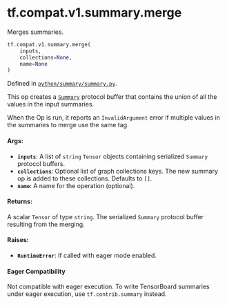 <div itemscope itemtype="http://developers.google.com/ReferenceObject">
<meta itemprop="name" content="tf.compat.v1.summary.merge" />
<meta itemprop="path" content="Stable" />
</div>

# tf.compat.v1.summary.merge

Merges summaries.

``` python
tf.compat.v1.summary.merge(
    inputs,
    collections=None,
    name=None
)
```



Defined in [`python/summary/summary.py`](/code/stable/tensorflow/python/summary/summary.py).

<!-- Placeholder for "Used in" -->

This op creates a
[`Summary`](https://www.tensorflow.org/code/tensorflow/core/framework/summary.proto)
protocol buffer that contains the union of all the values in the input
summaries.

When the Op is run, it reports an `InvalidArgument` error if multiple values
in the summaries to merge use the same tag.

#### Args:


* <b>`inputs`</b>: A list of `string` `Tensor` objects containing serialized `Summary`
  protocol buffers.
* <b>`collections`</b>: Optional list of graph collections keys. The new summary op is
  added to these collections. Defaults to `[]`.
* <b>`name`</b>: A name for the operation (optional).


#### Returns:

A scalar `Tensor` of type `string`. The serialized `Summary` protocol
buffer resulting from the merging.



#### Raises:


* <b>`RuntimeError`</b>: If called with eager mode enabled.



#### Eager Compatibility
Not compatible with eager execution. To write TensorBoard
summaries under eager execution, use `tf.contrib.summary` instead.

